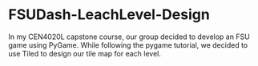# FSUDash-LeachLevel-Design
In my CEN4020L capstone course, our group decided to develop an FSU game using PyGame. While following the pygame tutorial, we decided to use Tiled to design our tile map for each level. 
